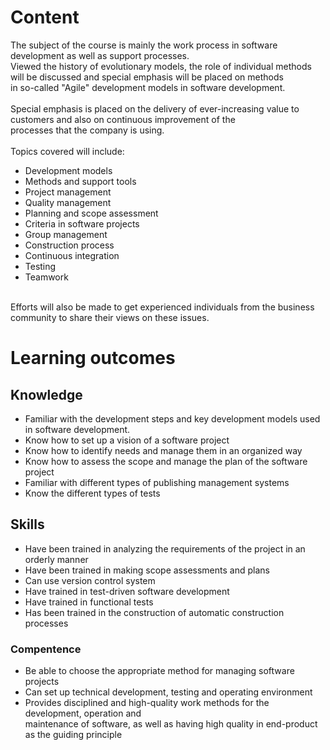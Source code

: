 # Content
The subject of the course is mainly the work process in software development as well as support processes. <br>
Viewed the history of evolutionary models, the role of individual methods will be discussed and special emphasis will be placed on methods <br>
in so-called "Agile" development models in software development. <br>
<br>
Special emphasis is placed on the delivery of ever-increasing value to customers and also on continuous improvement of the <br>
processes that the company is using. <br>
<br>
Topics covered will include:
- Development models
- Methods and support tools
- Project management
- Quality management
- Planning and scope assessment
- Criteria in software projects
- Group management
- Construction process
- Continuous integration
- Testing
- Teamwork
<br>
Efforts will also be made to get experienced individuals from the business community to share their views on these issues.

# Learning outcomes
## Knowledge
- Familiar with the development steps and key development models used in software development. 
- Know how to set up a vision of a software project
- Know how to identify needs and manage them in an organized way
- Know how to assess the scope and manage the plan of the software project
- Familiar with different types of publishing management systems
- Know the different types of tests

## Skills
- Have been trained in analyzing the requirements of the project in an orderly manner
- Have been trained in making scope assessments and plans
- Can use version control system
- Have trained in test-driven software development
- Have trained in functional tests
- Has been trained in the construction of automatic construction processes

### Compentence
- Be able to choose the appropriate method for managing software projects
- Can set up technical development, testing and operating environment
- Provides disciplined and high-quality work methods for the development, operation and <br>
maintenance of software, as well as having high quality in end-product as the guiding principle 

